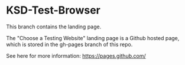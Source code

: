 # KSD-Test-Browser
This branch contains the landing page.

The "Choose a Testing Website" landing page is a Github hosted page, which is stored in the gh-pages branch of this repo.

See here for more information:
https://pages.github.com/

